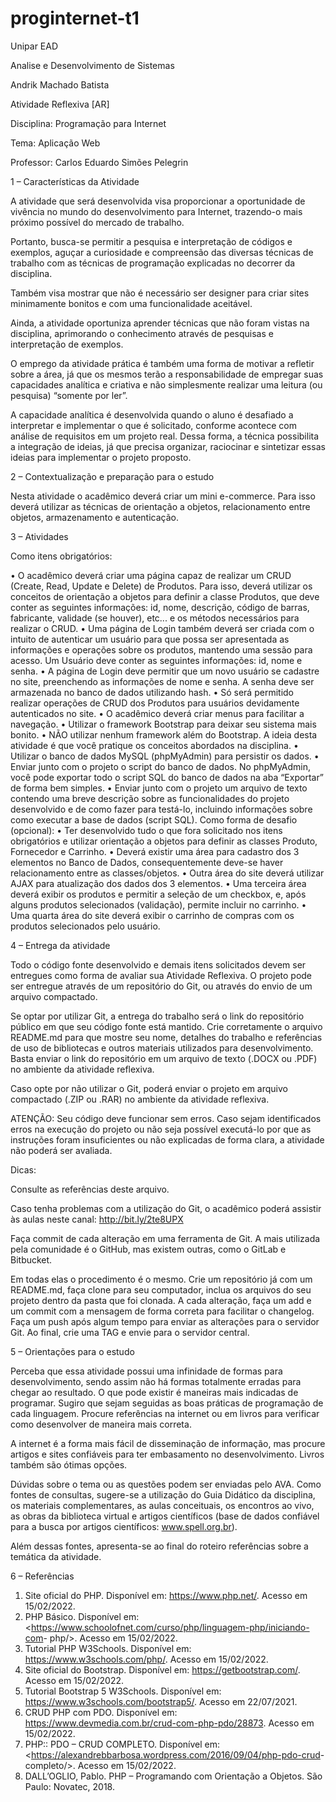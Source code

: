 # proginternet-t1

Unipar EAD

Analise e Desenvolvimento de Sistemas

Andrik Machado Batista

Atividade Reflexiva [AR]

Disciplina: Programação para Internet

Tema: Aplicação Web

Professor: Carlos Eduardo Simões Pelegrin

1 – Características da Atividade

A atividade que será desenvolvida visa proporcionar a oportunidade de vivência
no mundo do desenvolvimento para Internet, trazendo-o mais próximo possível
do mercado de trabalho.

Portanto, busca-se permitir a pesquisa e interpretação de códigos e exemplos,
aguçar a curiosidade e compreensão das diversas técnicas de trabalho com as
técnicas de programação explicadas no decorrer da disciplina.

Também visa mostrar que não é necessário ser designer para criar sites
minimamente bonitos e com uma funcionalidade aceitável.

Ainda, a atividade oportuniza aprender técnicas que não foram vistas na
disciplina, aprimorando o conhecimento através de pesquisas e interpretação de
exemplos.

O emprego da atividade prática é também uma forma de motivar a refletir sobre
a área, já que os mesmos terão a responsabilidade de empregar suas
capacidades analítica e criativa e não simplesmente realizar uma leitura (ou
pesquisa) “somente por ler”.

A capacidade analítica é desenvolvida quando o aluno é desafiado a interpretar
e implementar o que é solicitado, conforme acontece com análise de requisitos
em um projeto real. Dessa forma, a técnica possibilita a integração de ideias, já
que precisa organizar, raciocinar e sintetizar essas ideias para implementar o
projeto proposto.

2 – Contextualização e preparação para o estudo

Nesta atividade o acadêmico deverá criar um mini e-commerce. Para isso deverá
utilizar as técnicas de orientação a objetos, relacionamento entre objetos,
armazenamento e autenticação.

3 – Atividades

Como itens obrigatórios:

• O acadêmico deverá criar uma página capaz de realizar um CRUD (Create,
Read, Update e Delete) de Produtos. Para isso, deverá utilizar os conceitos de
orientação a objetos para definir a classe Produtos, que deve conter as seguintes
informações: id, nome, descrição, código de barras, fabricante, validade (se
houver), etc... e os métodos necessários para realizar o CRUD.
• Uma página de Login também deverá ser criada com o intuito de autenticar um
usuário para que possa ser apresentada as informações e operações sobre os
produtos, mantendo uma sessão para acesso. Um Usuário deve conter as
seguintes informações: id, nome e senha.
• A página de Login deve permitir que um novo usuário se cadastre no site,
preenchendo as informações de nome e senha. A senha deve ser armazenada
no banco de dados utilizando hash.
• Só será permitido realizar operações de CRUD dos Produtos para usuários
devidamente autenticados no site.
• O acadêmico deverá criar menus para facilitar a navegação.
• Utilizar o framework Bootstrap para deixar seu sistema mais bonito.
• NÃO utilizar nenhum framework além do Bootstrap. A ideia desta atividade é
que você pratique os conceitos abordados na disciplina.
• Utilizar o banco de dados MySQL (phpMyAdmin) para persistir os dados.
• Enviar junto com o projeto o script do banco de dados. No phpMyAdmin, você
pode exportar todo o script SQL do banco de dados na aba “Exportar” de forma
bem simples.
• Enviar junto com o projeto um arquivo de texto contendo uma breve descrição
sobre as funcionalidades do projeto desenvolvido e de como fazer para
testá-lo, incluindo informações sobre como executar a base de dados
(script SQL).
Como forma de desafio (opcional):
• Ter desenvolvido tudo o que fora solicitado nos itens obrigatórios e utilizar
orientação a objetos para definir as classes Produto, Fornecedor e Carrinho.
• Deverá existir uma área para cadastro dos 3 elementos no Banco de Dados,
consequentemente deve-se haver relacionamento entre as classes/objetos.
• Outra área do site deverá utilizar AJAX para atualização dos dados dos 3
elementos.
• Uma terceira área deverá exibir os produtos e permitir a seleção de um
checkbox, e, após alguns produtos selecionados (validação), permite incluir no
carrinho.
• Uma quarta área do site deverá exibir o carrinho de compras com os produtos
selecionados pelo usuário.

4 – Entrega da atividade

Todo o código fonte desenvolvido e demais itens solicitados devem ser
entregues como forma de avaliar sua Atividade Reflexiva. O projeto pode ser
entregue através de um repositório do Git, ou através do envio de um arquivo
compactado.

Se optar por utilizar Git, a entrega do trabalho será o link do repositório público
em que seu código fonte está mantido. Crie corretamente o arquivo README.md
para que mostre seu nome, detalhes do trabalho e referências de uso de
bibliotecas e outros materiais utilizados para desenvolvimento. Basta enviar o
link do repositório em um arquivo de texto (.DOCX ou .PDF) no ambiente da
atividade reflexiva.

Caso opte por não utilizar o Git, poderá enviar o projeto em arquivo
compactado (.ZIP ou .RAR) no ambiente da atividade reflexiva.

ATENÇÃO: Seu código deve funcionar sem erros. Caso sejam identificados
erros na execução do projeto ou não seja possível executá-lo por que as
instruções foram insuficientes ou não explicadas de forma clara, a atividade não
poderá ser avaliada.

Dicas:

Consulte as referências deste arquivo.

Caso tenha problemas com a utilização do Git, o acadêmico poderá assistir às
aulas neste canal: <http://bit.ly/2te8UPX>

Faça commit de cada alteração em uma ferramenta de Git. A mais utilizada pela
comunidade é o GitHub, mas existem outras, como o GitLab e Bitbucket.

Em todas elas o procedimento é o mesmo. Crie um repositório já com um
README.md, faça clone para seu computador, inclua os arquivos do seu projeto
dentro da pasta que foi clonada. A cada alteração, faça um add e um commit
com a mensagem de forma correta para facilitar o changelog. Faça um push
após algum tempo para enviar as alterações para o servidor Git. Ao final, crie
uma TAG e envie para o servidor central.

5 – Orientações para o estudo

Perceba que essa atividade possui uma infinidade de formas para
desenvolvimento, sendo assim não há formas totalmente erradas para chegar
ao resultado. O que pode existir é maneiras mais indicadas de programar.
Sugiro que sejam seguidas as boas práticas de programação de cada linguagem.
Procure referências na internet ou em livros para verificar como desenvolver de
maneira mais correta.

A internet é a forma mais fácil de disseminação de informação, mas procure
artigos e sites confiáveis para ter embasamento no desenvolvimento. Livros
também são ótimas opções.

Dúvidas sobre o tema ou as questões podem ser enviadas pelo AVA.
Como fontes de consultas, sugere-se a utilização do Guia Didático da disciplina,
os materiais complementares, as aulas conceituais, os encontros ao vivo, as
obras da biblioteca virtual e artigos científicos (base de dados confiável para a
busca por artigos científicos: www.spell.org.br).

Além dessas fontes, apresenta-se ao final do roteiro referências sobre a temática
da atividade.

6 – Referências

1. Site oficial do PHP. Disponível em: <https://www.php.net/>. Acesso em
15/02/2022.
2. PHP Básico. Disponível em:
<<https://www.schoolofnet.com/curso/php/linguagem-php/iniciando-com>-
php/>. Acesso em 15/02/2022.
3. Tutorial PHP W3Schools. Disponível em:
<https://www.w3schools.com/php/>. Acesso em 15/02/2022.
4. Site oficial do Bootstrap. Disponível em: <https://getbootstrap.com/>.
Acesso em 15/02/2022.
5. Tutorial Bootstrap 5 W3Schools. Disponível em:
<https://www.w3schools.com/bootstrap5/>. Acesso em 22/07/2021.
6. CRUD PHP com PDO. Disponível em:
<https://www.devmedia.com.br/crud-com-php-pdo/28873>. Acesso em
15/02/2022.
7. PHP:: PDO – CRUD COMPLETO. Disponível em:
<<https://alexandrebbarbosa.wordpress.com/2016/09/04/php-pdo-crud>-
completo/>. Acesso em 15/02/2022.
8. DALL’OGLIO, Pablo. PHP – Programando com Orientação a Objetos.
São Paulo: Novatec, 2018.
